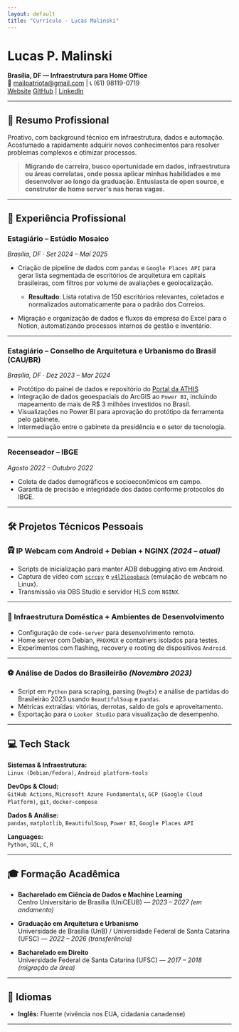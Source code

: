 ```yaml
---
layout: default
title: "Currículo - Lucas Malinski"
---
```


# Lucas P. Malinski

**Brasília, DF — Infraestrutura para Home Office**  
📧 mailpatriota@gmail.com | 📞 (61) 98119-0719  
[Website](https://lucasmalinski.me) [GitHub](https://github.com/lucasmalinski) | [LinkedIn](https://linkedin.com/in/lucaspatriota)

---

## 📝 Resumo Profissional

Proativo, com background técnico em infraestrutura, dados e automação. Acostumado a rapidamente adquirir novos conhecimentos para resolver problemas complexos e otimizar processos.

> **Migrando de carreira, busco  oportunidade em dados, infraestrutura ou áreas correlatas, onde possa aplicar minhas habilidades e me desenvolver ao longo da graduação. Entusiasta de open source, e construtor de home server's nas horas vagas.**

---

## 💼 Experiência Profissional

### Estagiário – Estúdio Mosaico  
*Brasília, DF · Set 2024 – Mai 2025*

- Criação de pipeline de dados com ```pandas``` e  ```Google Places API``` para gerar lista segmentada de escritórios de arquitetura em capitais brasileiras, com filtros por volume de avaliações e geolocalização.  
   
   - **Resultado**: Lista rotativa de 150 escritórios relevantes, coletados e normalizados automaticamente para o padrão dos Correios.  
   
- Migração e organização de dados e fluxos da empresa do Excel para o Notion, automatizando processos internos de gestão e inventário.

---

### Estagiário – Conselho de Arquitetura e Urbanismo do Brasil (CAU/BR)  
*Brasília, DF · Dez 2023 – Mar 2024*

- Protótipo do painel de dados e repositório do [Portal da ATHIS](https://www.caubr.gov.br/observatorioathis)
- Integração de dados geoespaciais do ArcGIS ao ```Power BI```, incluindo mapeamento de mais de R$ 3 milhões investidos no Brasil.  
- Visualizações no Power BI para aprovação do protótipo da ferramenta pelo gabinete.
- Intermediação entre o gabinete da presidência e o setor de tecnologia.

---

### Recenseador – IBGE  
*Agosto 2022 – Outubro 2022*

- Coleta de dados demográficos e socioeconômicos em campo.  
- Garantia de precisão e integridade dos dados conforme protocolos do IBGE.

---

## 🛠️ Projetos Técnicos Pessoais

### 🛱 IP Webcam com Android + Debian + NGINX *(2024 – atual)*

- Scripts de inicialização para manter ADB debugging ativo em Android.  
- Captura de vídeo com [```scrcpy```](https://github.com/Genymobile/scrcpy) e [```v4l2loopback```](https://github.com/v4l2loopback/v4l2loopback) (emulação de webcam no Linux).  
- Transmissão via OBS Studio e servidor HLS com ```NGINX```.

---

### 🚀 Infraestrutura Doméstica + Ambientes de Desenvolvimento

- Configuração de ```code-server``` para desenvolvimento remoto.  
- Home server com Debian, ```PROXMOX``` e containers isolados para testes.  
- Experimentos com flashing, recovery e rooting de dispositivos ```Android```.

---

### ⚽ Análise de Dados do Brasileirão *(Novembro 2023)*

- Script em ```Python``` para scraping, parsing (```RegEx```) e análise de partidas do Brasileirão 2023 usando ```BeautifulSoup``` e ```pandas```.  
- Métricas extraídas: vitórias, derrotas, saldo de gols e aproveitamento.  
- Exportação para o ```Looker Studio``` para visualização de desempenho.

---

## 💻 Tech Stack

**Sistemas & Infraestrutura:**  
```Linux (Debian/Fedora)```, ```Android platform-tools```

**DevOps & Cloud:**  
```GitHub Actions```, ```Microsoft Azure Fundamentals```, ```GCP (Google Cloud Platform)```, ```git```, ```docker-compose```

**Dados & Análise:**  
```pandas```, ```matplotlib```, ```BeautifulSoup```, ```Power BI```, ```Google Places API```

**Languages:**  
```Python```, ```SQL```, ```C```, ```R``` 

---

## 🎓 Formação Acadêmica

- **Bacharelado em Ciência de Dados e Machine Learning**  
Centro Universitário de Brasília (UniCEUB) — *2023 – 2027 (em andamento)*

- **Graduação em Arquitetura e Urbanismo**  
Universidade de Brasília (UnB) / Universidade Federal de Santa Catarina (UFSC) — *2022 – 2026 (transferência)*

- **Bacharelado em Direito**  
Universidade Federal de Santa Catarina (UFSC) — *2017 – 2018 (migração de área)*

---

## 🎯 Idiomas

- **Inglês:** Fluente (vivência nos EUA, cidadania canadense)

---

